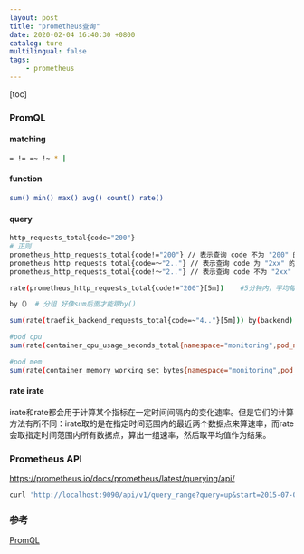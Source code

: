 ```yaml
---
layout: post
title: "prometheus查询"
date: 2020-02-04 16:40:30 +0800
catalog: ture
multilingual: false
tags:
    - prometheus
---
```


[toc]

### PromQL

#### matching

```bash
= != =~ !~ * |
```

#### function

```bash
sum() min() max() avg() count() rate()
```

#### query

```bash
http_requests_total{code="200"}
# 正则
prometheus_http_requests_total{code!="200"} // 表示查询 code 不为 "200" 的数据
prometheus_http_requests_total{code=～"2.."} // 表示查询 code 为 "2xx" 的数据
prometheus_http_requests_total{code!～"2.."} // 表示查询 code 不为 "2xx" 的数据

rate(prometheus_http_requests_total{code!="200"}[5m])    #5分钟内，平均每秒数据

by（） # 分组 好像sum后面才能跟by()

sum(rate(traefik_backend_requests_total{code=~"4.."}[5m])) by(backend) / sum(rate(traefik_backend_requests_total[5m])) by(backend)  # 4xx比例

#pod cpu
sum(rate(container_cpu_usage_seconds_total{namespace="monitoring",pod_name="prometheus-operator-prometheus-node-exporter-d5gpm"}[5m])) by (pod_name)

#pod mem
sum(rate(container_memory_working_set_bytes{namespace="monitoring",pod_name="prometheus-operator-prometheus-node-exporter-d5gpm"}[5m])) by (pod_name)
```

#### rate irate

irate和rate都会用于计算某个指标在一定时间间隔内的变化速率。但是它们的计算方法有所不同：irate取的是在指定时间范围内的最近两个数据点来算速率，而rate会取指定时间范围内所有数据点，算出一组速率，然后取平均值作为结果。

### Prometheus API

<https://prometheus.io/docs/prometheus/latest/querying/api/>

```bash
curl 'http://localhost:9090/api/v1/query_range?query=up&start=2015-07-01T20:10:30.781Z&end=2015-07-01T20:11:00.781Z&step=15s'
```

### 参考

[PromQL](https://www.cnblogs.com/gschain/p/11697281.html)
